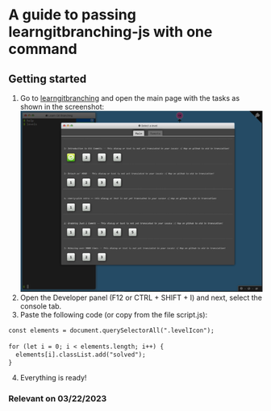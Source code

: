 # A guide to passing learngitbranching-js with one command

## Getting started

1. Go to [learngitbranching](learngitbranching.js.org) and open the main page with the tasks as shown in the screenshot:
![Illustration](https://github.com/snglrtycrvtureofspce/walkthrough-learngitbranching-js-in-one-command/blob/main/img/mainPage.png)
2. Open the Developer panel (F12 or CTRL + SHIFT + I) and next, select the console tab.
3. Paste the following code (or copy from the file script.js): <br>
```
const elements = document.querySelectorAll(".levelIcon");

for (let i = 0; i < elements.length; i++) {
  elements[i].classList.add("solved");
}
```
4. Everything is ready!
### Relevant on 03/22/2023